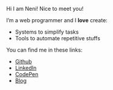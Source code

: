 Hi I am Neni!  Nice to meet you!

I’m a web programmer and I **love** create:
 
- Systems to simplify tasks
- Tools to automate repetitive stuffs

You can find me in these links:

- [Github](https://github.com/nenitf)
- [LinkedIn](https://www.linkedin.com/in/nenitf)
- [CodePen](https://codepen.io/nenitf/collections/popular?grid_type=list)
- [Blog](https://dev.to/nenitf)
